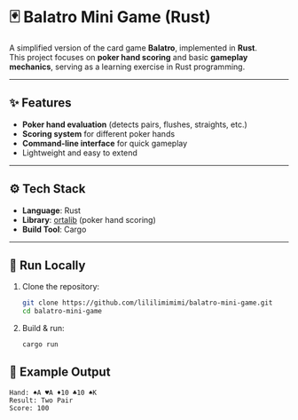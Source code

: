 # 🃏 Balatro Mini Game (Rust)

A simplified version of the card game **Balatro**, implemented in **Rust**.  
This project focuses on **poker hand scoring** and basic **gameplay mechanics**, serving as a learning exercise in Rust programming.  

---

## ✨ Features
- **Poker hand evaluation** (detects pairs, flushes, straights, etc.)
- **Scoring system** for different poker hands
- **Command-line interface** for quick gameplay
- Lightweight and easy to extend

---

## ⚙️ Tech Stack
- **Language**: Rust  
- **Library**: [ortalib](https://crates.io/crates/ortalib) (poker hand scoring)  
- **Build Tool**: Cargo  

---

## 🚀 Run Locally

1. Clone the repository:
   ```bash
   git clone https://github.com/lililimimimi/balatro-mini-game.git
   cd balatro-mini-game

2. Build & run:
   ```bash
   cargo run

## 📖 Example Output

```text
Hand: ♠A ♥A ♦10 ♣10 ♠K
Result: Two Pair
Score: 100
